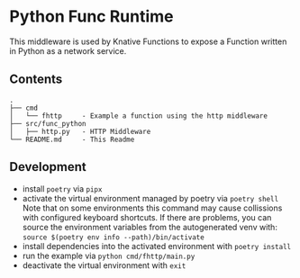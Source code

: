 # Python Func Runtime

This middleware is used by Knative Functions to expose a Function written in
Python as a network service.

## Contents
```
.
├── cmd
│   └── fhttp     - Example a function using the http middleware
├── src/func_python
│   ├── http.py   - HTTP Middleware
└── README.md     - This Readme
```

## Development

- install `poetry` via `pipx`
- activate the virtual environment managed by poetry via `poetry shell`
  Note that on some environments this command may cause collissions with
  configured keyboard shortcuts.  If there are problems, you can source
  the environment variables from the autogenerated venv with:
  `source $(poetry env info --path)/bin/activate`
- install dependencies into the activated environment with `poetry install`
- run the example via `python cmd/fhttp/main.py`
- deactivate the virtual environment with `exit`
